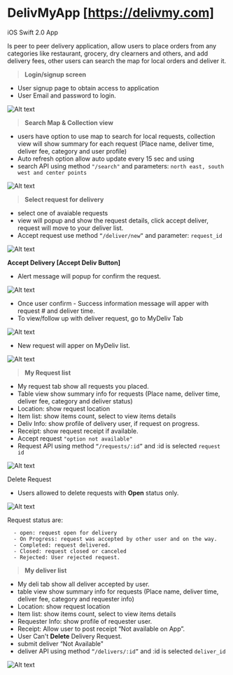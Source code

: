 # DelivMyApp [https://delivmy.com]
iOS Swift 2.0 App


Is peer to peer delivery application, allow users to place orders from any categories like restaurant, grocery,  dry clearners and others, and add delivery fees, other users can search the map for local orders and deliver it. 

> **Login/signup screen**
  - User signup page to obtain access to application
  - User Email and password to login.

![Alt text](/Document/Login.PNG)

> **Search Map & Collection view**
  - users have option to use map to search for local requests, collection view will show summary for each request (Place name, deliver time, deliver fee, category and user profile)
  - Auto refresh option allow auto update every 15 sec and using 
  - search API using method `"/search"` and parameters: `north east, south west and center points`

![Alt text](/Document/Search.PNG)

> **Select request for delivery**
  - select one of avaiable requests
  - view will popup and show the request details, click accept deliver, request will move to your deliver list.
  - Accept request use method `“/deliver/new”` and parameter: `request_id`
  
![Alt text](/Document/Search_request.PNG)

**Accept Delivery [Accept Deliv Button]**
  - Alert message will popup for confirm the request.
  
  ![Alt text](/Document/AcceptDeliv.png)

  - Once user confirm - Success information message will apper with request # and deliver time.
  - To view/follow up with deliver request, go to MyDeliv Tab
  
  ![Alt text](/Document/AcceptConfirmation.png)

  - New request will apper on MyDeliv list.
  
  ![Alt text](/Document/MyDelivList.png)

> **My Request list**
  - My request tab show all requests you placed.
  - Table view show summary info for requests (Place name, deliver time, deliver fee, category and deliver status)
  - Location: show request location
  - Item list: show items count, select to view items details
  - Deliv Info: show profile of delivery user, if request on progress.
  - Receipt: show request receipt if available. 
  - Accept request `"option not available"`
  - Request API using method `“/requests/:id”` and :id is selected `request id`
  
![Alt text](/Document/Requests.PNG)

Delete Request
 - Users allowed to delete requests with **Open** status only.
 
 ![Alt text](/Document/DeleteRequest.png)


Request status are:
```
  - open: request open for delivery
  - On Progress: request was accepted by other user and on the way.
  - Completed: request delivered.
  - Closed: request closed or canceled
  - Rejected: User rejected request.
```

> **My deliver list**
  - My deli tab show all deliver accepted by user.
  - table view show summary info for requests (Place name, deliver time, deliver fee, category and requester info)
  - Location: show request location
  - Item list: show items count, select to view items details
  - Requester Info: show profile of requester user.
  - Receipt: Allow user to post receipt “Not available on App”. 
  - User Can't **Delete** Delivery Request.
  - submit deliver “Not Available"
  - deliver API using method `“/delivers/:id”` and :id is selected `deliver_id`
  
![Alt text](/Document/Delivers.PNG)
